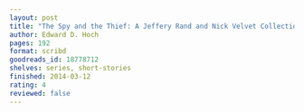 ```yaml
---
layout: post
title: "The Spy and the Thief: A Jeffery Rand and Nick Velvet Collection"
author: Edward D. Hoch
pages: 192
format: scribd
goodreads_id: 18778712
shelves: series, short-stories
finished: 2014-03-12
rating: 4
reviewed: false
---
```


